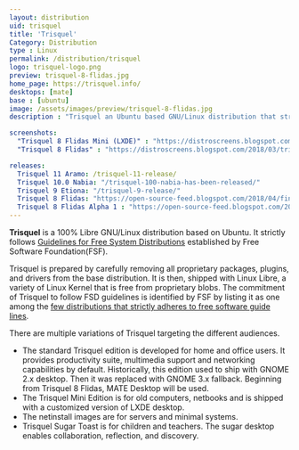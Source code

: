 ```yaml
---
layout: distribution
uid: trisquel
title: 'Trisquel'
Category: Distribution
type : Linux
permalink: /distribution/trisquel
logo: trisquel-logo.png
preview: trisquel-8-flidas.jpg
home_page: https://trisquel.info/
desktops: [mate]
base : [ubuntu]
image: /assets/images/preview/trisquel-8-flidas.jpg
description : "Trisquel an Ubuntu based GNU/Linux distribution that strictly follows the guidelines established by Free Software Foundation for 100% free operating system."

screenshots:
  "Trisquel 8 Flidas Mini (LXDE)" : "https://distroscreens.blogspot.com/2018/04/trisquel-8-flidas-mini-edition.html"
  "Trisquel 8 Flidas" : "https://distroscreens.blogspot.com/2018/03/trisquel-8-flidas-screenshots.html"

releases:
  Trisquel 11 Aramo: /trisquel-11-release/
  Trisquel 10.0 Nabia: "/trisquel-100-nabia-has-been-released/"
  Trisquel 9 Etiona: "/trisquel-9-release/"
  Trisquel 8 Flidas: "https://open-source-feed.blogspot.com/2018/04/finally-trisquel-80-flidas-is-here-with.html"
  Trisquel 8 Flidas Alpha 1 : "https://open-source-feed.blogspot.com/2016/12/trisquel-80-flidas-alpha1-is-available.html"
---
```


**Trisquel** is a 100% Libre GNU/Linux distribution based on Ubuntu. It strictly follows [Guidelines for Free System Distributions](https://www.gnu.org/distros/free-system-distribution-guidelines.html) established by Free Software Foundation(FSF).

Trisquel is prepared by carefully removing all proprietary packages, plugins, and drivers from the base distribution. It is then, shipped with Linux Libre, a variety of Linux Kernel that is free from proprietary blobs. The commitment of Trisquel to follow FSD guidelines is identified by FSF by listing it as one among the [few distributions that strictly adheres to free software guide lines](https://www.gnu.org/distros/free-distros.html).

There are multiple variations of Trisquel targeting the different audiences.
- The standard Trisquel edition is developed for home and office users. It provides productivity suite, multimedia support and networking capabilities by default. Historically, this edition used to ship with GNOME 2.x desktop. Then it was replaced with GNOME 3.x fallback. Beginning from Trisquel 8 Flidas, MATE Desktop will be used.
- The Trisquel Mini Edition is for old computers, netbooks and is shipped with a customized version of LXDE desktop.
- The netinstall images are for servers and minimal systems.
- Trisquel Sugar Toast is for children and teachers. The sugar desktop enables collaboration, reflection, and discovery.